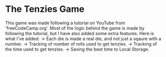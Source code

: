 # The Tenzies Game
This game was made following a tutorial on YouTube from 'freeCodeCamp.org'. Most of the logic behind the game is made by following the tutorial, but I have also added some extra features. Here is what I've added: 
-> Each die is made a real die, and not just a sqaure with a number. 
-> Tracking of number of rolls used to get tenzies.
-> Tracking of the time used to get tenzies. 
-> Saving the best time to Local Storage. 
